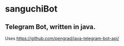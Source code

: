 # sanguchiBot
Telegram Bot, written in java.
-------
Uses https://github.com/pengrad/java-telegram-bot-api/

